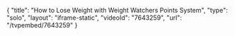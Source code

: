 {
    "title": "How to Lose Weight with Weight Watchers Points System",
    "type": "solo",
    "layout": "iframe-static",
    "videoId": "7643259",
    "url": "\/tvpembed\/7643259"
}
